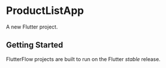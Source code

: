 # ProductListApp

A new Flutter project.

## Getting Started

FlutterFlow projects are built to run on the Flutter _stable_ release.
